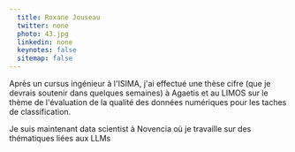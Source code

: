 ```yaml
---
  title: Roxane Jouseau
  twitter: none
  photo: 43.jpg
  linkedin: none
  keynotes: false
  sitemap: false
---
```

Après un cursus ingénieur à l'ISIMA, j'ai effectué une thèse cifre (que je devrais soutenir dans quelques semaines) à Agaetis et au LIMOS sur le thème de l'évaluation de la qualité des données numériques pour les taches de classification. 

Je suis maintenant data scientist à Novencia où je travaille sur des thématiques liées aux LLMs